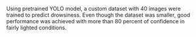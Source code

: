 Using pretrained YOLO model, a custom dataset with 40 images were trained to predict drowsiness. Even though the dataset was smaller, good performance was achieved with more than 80 percent of confidence in fairly lighted conditions.
